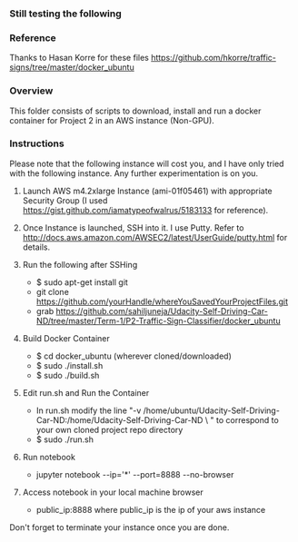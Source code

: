### Still testing the following

### Reference	

Thanks to Hasan Korre for these files https://github.com/hkorre/traffic-signs/tree/master/docker_ubuntu

### Overview

This folder consists of scripts to download, install and run a docker container for Project 2 in an AWS instance (Non-GPU).

### Instructions
Please note that the following instance will cost you, and I have only tried with the following instance. Any further experimentation is on you.

1. Launch AWS m4.2xlarge Instance (ami-01f05461) with appropriate Security Group (I used https://gist.github.com/iamatypeofwalrus/5183133 for reference). 
 
2. Once Instance is launched, SSH into it. I use Putty. Refer to http://docs.aws.amazon.com/AWSEC2/latest/UserGuide/putty.html for details.

3. Run the following after SSHing
	* $ sudo apt-get install git
	* git clone https://github.com/yourHandle/whereYouSavedYourProjectFiles.git
	* grab https://github.com/sahiljuneja/Udacity-Self-Driving-Car-ND/tree/master/Term-1/P2-Traffic-Sign-Classifier/docker_ubuntu

4. Build Docker Container
	* $ cd docker_ubuntu (wherever cloned/downloaded)
	* $ sudo ./install.sh
	* $ sudo ./build.sh

5. Edit run.sh and Run the Container
	* In run.sh modify the line "-v /home/ubuntu/Udacity-Self-Driving-Car-ND:/home/Udacity-Self-Driving-Car-ND \ " to correspond to your own cloned project repo directory
	* $ sudo ./run.sh

6. Run notebook
	* jupyter notebook --ip='*' --port=8888 --no-browser

7. Access notebook in your local machine browser
	* public_ip:8888 where public_ip is the ip of your aws instance

Don't forget to terminate your instance once you are done.

